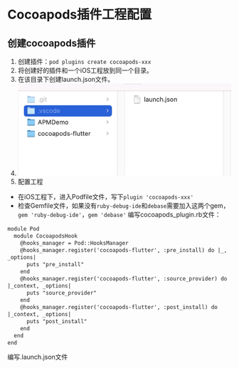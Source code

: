 # Cocoapods插件工程配置
## 创建cocoapods插件
1. 创建插件：``pod plugins create cocoapods-xxx``
2. 将创建好的插件和一个iOS工程放到同一个目录。
3. 在该目录下创建launch.json文件。
4. ![](media/16740131078136/16740134252827.jpg)
5. 配置工程
*  在iOS工程下，进入Podfile文件，写下``plugin 'cocoapods-xxx'``
*  检查Gemfile文件，如果没有`ruby-debug-ide`和`debase`需要加入这两个gem，``gem 'ruby-debug-ide'``，``gem 'debase'``
编写cocoapods_plugin.rb文件：
```
module Pod
  module CocoapodsHook
    @hooks_manager = Pod::HooksManager
    @hooks_manager.register('cocoapods-flutter', :pre_install) do |_, _options|
      puts "pre_install"
    end
    @hooks_manager.register('cocoapods-flutter', :source_provider) do |_context, _options|
      puts "source_provider"
    end
    @hooks_manager.register('cocoapods-flutter', :post_install) do |_context, _options|
      puts "post_install"
    end
  end
end
```
编写.launch.json文件

